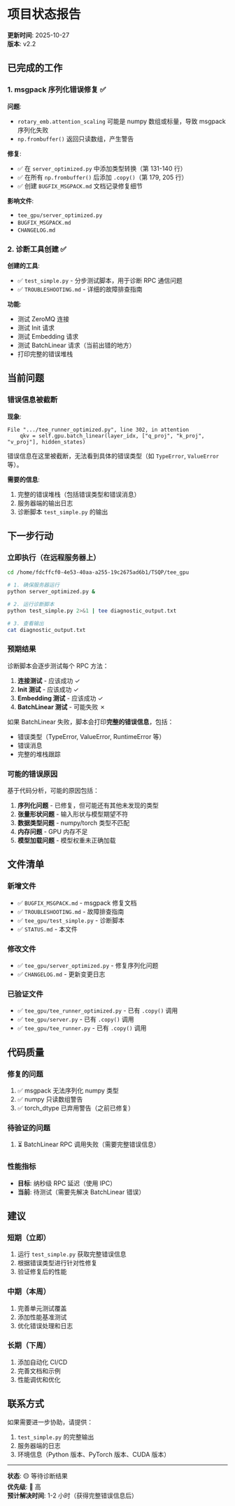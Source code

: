 # 项目状态报告

**更新时间**: 2025-10-27  
**版本**: v2.2

## 已完成的工作

### 1. msgpack 序列化错误修复 ✅

**问题**: 
- `rotary_emb.attention_scaling` 可能是 numpy 数组或标量，导致 msgpack 序列化失败
- `np.frombuffer()` 返回只读数组，产生警告

**修复**:
- ✅ 在 `server_optimized.py` 中添加类型转换（第 131-140 行）
- ✅ 在所有 `np.frombuffer()` 后添加 `.copy()`（第 179, 205 行）
- ✅ 创建 `BUGFIX_MSGPACK.md` 文档记录修复细节

**影响文件**:
- `tee_gpu/server_optimized.py`
- `BUGFIX_MSGPACK.md`
- `CHANGELOG.md`

### 2. 诊断工具创建 ✅

**创建的工具**:
- ✅ `test_simple.py` - 分步测试脚本，用于诊断 RPC 通信问题
- ✅ `TROUBLESHOOTING.md` - 详细的故障排查指南

**功能**:
- 测试 ZeroMQ 连接
- 测试 Init 请求
- 测试 Embedding 请求
- 测试 BatchLinear 请求（当前出错的地方）
- 打印完整的错误堆栈

## 当前问题

### 错误信息被截断

**现象**:
```
File ".../tee_runner_optimized.py", line 302, in attention
    qkv = self.gpu.batch_linear(layer_idx, ["q_proj", "k_proj", "v_proj"], hidden_states)
```

错误信息在这里被截断，无法看到具体的错误类型（如 `TypeError`, `ValueError` 等）。

**需要的信息**:
1. 完整的错误堆栈（包括错误类型和错误消息）
2. 服务器端的输出日志
3. 诊断脚本 `test_simple.py` 的输出

## 下一步行动

### 立即执行（在远程服务器上）

```bash
cd /home/fdcffcf0-4e53-40aa-a255-19c2675ad6b1/TSQP/tee_gpu

# 1. 确保服务器运行
python server_optimized.py &

# 2. 运行诊断脚本
python test_simple.py 2>&1 | tee diagnostic_output.txt

# 3. 查看输出
cat diagnostic_output.txt
```

### 预期结果

诊断脚本会逐步测试每个 RPC 方法：

1. **连接测试** - 应该成功 ✓
2. **Init 测试** - 应该成功 ✓
3. **Embedding 测试** - 应该成功 ✓
4. **BatchLinear 测试** - 可能失败 ✗

如果 BatchLinear 失败，脚本会打印**完整的错误信息**，包括：
- 错误类型（TypeError, ValueError, RuntimeError 等）
- 错误消息
- 完整的堆栈跟踪

### 可能的错误原因

基于代码分析，可能的原因包括：

1. **序列化问题** - 已修复，但可能还有其他未发现的类型
2. **张量形状问题** - 输入形状与模型期望不符
3. **数据类型问题** - numpy/torch 类型不匹配
4. **内存问题** - GPU 内存不足
5. **模型加载问题** - 模型权重未正确加载

## 文件清单

### 新增文件
- ✅ `BUGFIX_MSGPACK.md` - msgpack 修复文档
- ✅ `TROUBLESHOOTING.md` - 故障排查指南
- ✅ `tee_gpu/test_simple.py` - 诊断脚本
- ✅ `STATUS.md` - 本文件

### 修改文件
- ✅ `tee_gpu/server_optimized.py` - 修复序列化问题
- ✅ `CHANGELOG.md` - 更新变更日志

### 已验证文件
- ✅ `tee_gpu/tee_runner_optimized.py` - 已有 `.copy()` 调用
- ✅ `tee_gpu/server.py` - 已有 `.copy()` 调用
- ✅ `tee_gpu/tee_runner.py` - 已有 `.copy()` 调用

## 代码质量

### 修复的问题
1. ✅ msgpack 无法序列化 numpy 类型
2. ✅ numpy 只读数组警告
3. ✅ torch_dtype 已弃用警告（之前已修复）

### 待验证的问题
1. ⏳ BatchLinear RPC 调用失败（需要完整错误信息）

### 性能指标
- **目标**: 纳秒级 RPC 延迟（使用 IPC）
- **当前**: 待测试（需要先解决 BatchLinear 错误）

## 建议

### 短期（立即）
1. 运行 `test_simple.py` 获取完整错误信息
2. 根据错误类型进行针对性修复
3. 验证修复后的性能

### 中期（本周）
1. 完善单元测试覆盖
2. 添加性能基准测试
3. 优化错误处理和日志

### 长期（下周）
1. 添加自动化 CI/CD
2. 完善文档和示例
3. 性能调优和优化

## 联系方式

如果需要进一步协助，请提供：
1. `test_simple.py` 的完整输出
2. 服务器端的日志
3. 环境信息（Python 版本、PyTorch 版本、CUDA 版本）

---

**状态**: 🟡 等待诊断结果  
**优先级**: 🔴 高  
**预计解决时间**: 1-2 小时（获得完整错误信息后）

